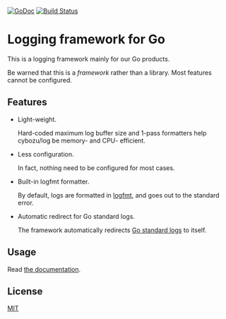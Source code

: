 [![GoDoc](https://godoc.org/github.com/cybozu-go/log?status.png)][godoc]
[![Build Status](https://travis-ci.org/cybozu-go/log.png)](https://travis-ci.org/cybozu-go/log)

Logging framework for Go
========================

This is a logging framework mainly for our Go products.

Be warned that this is a _framework_ rather than a library.
Most features cannot be configured.

Features
--------

* Light-weight.

    Hard-coded maximum log buffer size and 1-pass formatters
    help cybozu/log be memory- and CPU- efficient.

* Less configuration.

    In fact, nothing need to be configured for most cases.

* Built-in logfmt formatter.

    By default, logs are formatted in [logfmt][], and goes out
    to the standard error.

* Automatic redirect for Go standard logs.

    The framework automatically redirects [Go standard logs][golog]
    to itself.

Usage
-----

Read [the documentation][godoc].

License
-------

[MIT](https://opensource.org/licenses/MIT)

[logfmt]: https://brandur.org/logfmt
[fluentd]: http://www.fluentd.org/
[golog]: https://golang.org/pkg/log/
[godoc]: https://godoc.org/github.com/cybozu-go/log
